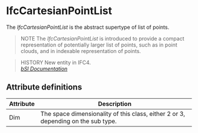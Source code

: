 IfcCartesianPointList
=====================
The _IfcCartesianPointList_ is the abstract supertype of list of points.  
  
> NOTE  The _IfcCartesianPointList_ is introduced to provide a compact
> representation of potentially larger list of points, such as in point
> clouds, and in indexable representation of points.  
  
> HISTORY  New entity in IFC4.  
[ _bSI
Documentation_](https://standards.buildingsmart.org/IFC/DEV/IFC4_2/FINAL/HTML/schema/ifcgeometricmodelresource/lexical/ifccartesianpointlist.htm)


Attribute definitions
---------------------
| Attribute   | Description                                                                       |
|-------------|-----------------------------------------------------------------------------------|
| Dim         | The space dimensionality of this class, either 2 or 3, depending on the sub type. |


